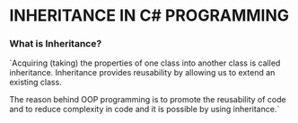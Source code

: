# INHERITANCE IN C# PROGRAMMING

### What is Inheritance?
`Acquiring (taking) the properties of one class into another class is called inheritance. Inheritance provides reusability by allowing us to extend an existing class.
 
The reason behind OOP programming is to promote the reusability of code and to reduce complexity in code and it is possible by using inheritance.`
